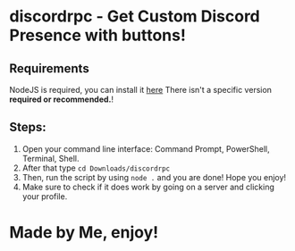 # discordrpc - Get Custom Discord Presence with buttons!
## Requirements
NodeJS is required, you can install it [here](https://nodejs.org/en/download/) There isn't a specific version **required or recommended.**!
## Steps:
1. Open your command line interface: Command Prompt, PowerShell, Terminal, Shell.
2. After that type `cd Downloads/discordrpc`
3. Then, run the script by using `node .` and you are done! Hope you enjoy!
4. Make sure to check if it does work by going on a server and clicking your profile.
# Made by Me, enjoy!
